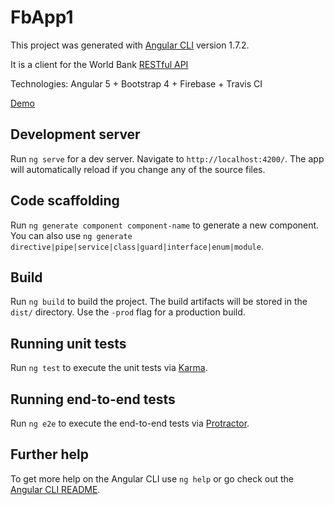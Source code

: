 # FbApp1

This project was generated with [Angular CLI](https://github.com/angular/angular-cli) version 1.7.2.

It is a client for the World Bank [RESTful API](https://datahelpdesk.worldbank.org/knowledgebase/articles/889386-developer-information-overview)

Technologies: Angular 5 + Bootstrap 4 + Firebase + Travis CI

[Demo](https://fb-app1-6a922.firebaseapp.com/)

## Development server

Run `ng serve` for a dev server. Navigate to `http://localhost:4200/`. The app will automatically reload if you change any of the source files.

## Code scaffolding

Run `ng generate component component-name` to generate a new component. You can also use `ng generate directive|pipe|service|class|guard|interface|enum|module`.

## Build

Run `ng build` to build the project. The build artifacts will be stored in the `dist/` directory. Use the `-prod` flag for a production build.

## Running unit tests

Run `ng test` to execute the unit tests via [Karma](https://karma-runner.github.io).

## Running end-to-end tests

Run `ng e2e` to execute the end-to-end tests via [Protractor](http://www.protractortest.org/).

## Further help

To get more help on the Angular CLI use `ng help` or go check out the [Angular CLI README](https://github.com/angular/angular-cli/blob/master/README.md).

